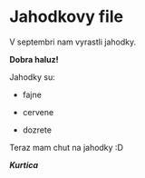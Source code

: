 # Jahodkovy file

V septembri nam vyrastli jahodky. 

**Dobra haluz!**

Jahodky su:

* fajne

* cervene

* dozrete

Teraz mam chut na jahodky :D

***Kurtica***
